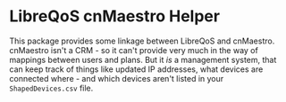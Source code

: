 # LibreQoS cnMaestro Helper

This package provides some linkage between LibreQoS and cnMaestro. 
cnMaestro isn't a CRM - so it can't provide very much in the way of
mappings between users and plans. But it *is* a management system,
that can keep track of things like updated IP addresses, what devices
are connected where - and which devices aren't listed in your
`ShapedDevices.csv` file.

